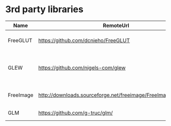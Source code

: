 # 3rd party libraries

Name|RemoteUrl|License|tag (commit-id)|website
-|-|-|-|-
FreeGLUT|https://github.com/dcnieho/FreeGLUT| X-Consortium License | FG_3_2_1 (3673b101ab751e8b9c55261f32a80b2e4bede242) | http://freeglut.sourceforge.net/
GLEW|https://github.com/nigels-com/glew| Modified BSD License and MIT License | glew-2.2.0 (9fb23c3e61cbd2d581e33ff7d8579b572b38ee26) | http://glew.sourceforge.net/
FreeImage|http://downloads.sourceforge.net/freeimage/FreeImage3180.zip|GPLv2 or GPLv3 and FIPL|-|https://freeimage.sourceforge.io/
GLM|https://github.com/g-truc/glm/|MIT License|0.9.9.8 (bf71a834948186f4097caa076cd2663c69a10e1e)|https://glm.g-truc.net/